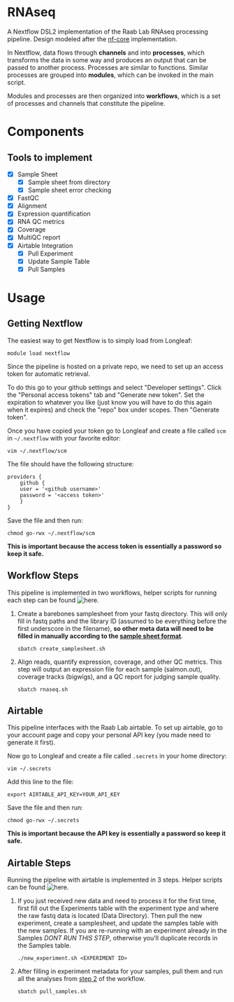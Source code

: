 RNAseq
=======

A Nextflow DSL2 implementation of the Raab Lab RNAseq processing pipeline. Design modeled after the [nf-core](https://nf-co.re/rnaseq) implementation.

In Nextflow, data flows through **channels** and into **processes**,
which transforms the data in some way and produces an output that can be passed to another process.
Processes are similar to functions.
Similar processes are grouped into **modules**, which can be invoked in the main script.

Modules and processes are then organized into **workflows**,
which is a set of processes and channels that constitute the pipeline.

Components
==========

## Tools to implement

- [X] Sample Sheet
	- [X] Sample sheet from directory
	- [X] Sample sheet error checking
- [X] FastQC
- [X] Alignment
- [X] Expression quantification
- [X] RNA QC metrics
- [X] Coverage
- [X] MultiQC report
- [X] Airtable Integration
	- [X] Pull Experiment
	- [X] Update Sample Table
	- [X] Pull Samples

Usage
=====

Getting Nextflow
----------------

The easiest way to get Nextflow is to simply load from Longleaf:

    module load nextflow

Since the pipeline is hosted on a private repo,
we need to set up an access token for automatic retrieval.

To do this go to your github settings and select "Developer settings".
Click the "Personal access tokens" tab and "Generate new token".
Set the expiration to whatever you like (just know you will have to do this again when it expires)
and check the "repo" box under scopes. Then "Generate token".

Once you have copied your token go to Longleaf
and create a file called `scm` in `~/.nextflow` with your favorite editor:

    vim ~/.nextflow/scm

The file should have the following structure:

    providers {
	    github {
		user = '<github username>'
		password = '<access token>'
	    }
    }

Save the file and then run:

    chmod go-rwx ~/.nextflow/scm

**This is important because the access token is essentially a password so keep it safe.**

Workflow Steps
--------------

This pipeline is implemented in two workflows, helper scripts for running each step can be found ![here](helper).

1. Create a barebones samplesheet from your fastq directory. This will only fill in fastq paths and the library ID (assumed to be everything before the first underscore in the filename), **so other meta data will need to be filled in manually according to the [sample sheet format](docs/params.md)**.

       sbatch create_samplesheet.sh

2. Align reads, quantify expression, coverage, and other QC metrics. This step will output an expression file for each sample (salmon.out), coverage tracks (bigwigs), and a QC report for judging sample quality.

       sbatch rnaseq.sh

Airtable
---------

This pipeline interfaces with the Raab Lab airtable. To set up airtable, go to your account page and copy your personal API key (you made need to generate it first).

Now go to Longleaf and create a file called `.secrets` in your home directory:

    vim ~/.secrets

Add this line to the file:

    export AIRTABLE_API_KEY=YOUR_API_KEY

Save the file and then run:

    chmod go-rwx ~/.secrets

**This is important because the API key is essentially a password so keep it safe.**

Airtable Steps
--------------

Running the pipeline with airtable is implemented in 3 steps. Helper scripts can be found ![here](helper).

1. If you just received new data and need to process it for the first time, first fill out the Experiments table with the experiment type and where the raw fastq data is located (Data Directory). Then pull the new experiment, create a samplesheet, and update the samples table with the new samples. If you are re-running with an experiment already in the Samples *DONT RUN THIS STEP*, otherwise you'll duplicate records in the Samples table.

       ./new_experiment.sh <EXPERIMENT ID>

2. After filling in experiment metadata for your samples, pull them and run all the analyses from [step 2](#workflow-steps) of the workflow.

       sbatch pull_samples.sh

